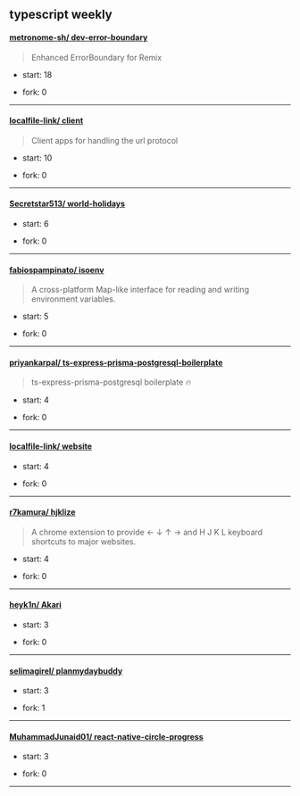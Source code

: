 ## typescript weekly

#### [metronome-sh/ dev-error-boundary](https://github.com/metronome-sh/dev-error-boundary)
>  Enhanced ErrorBoundary for Remix
+ start: 18
+ fork: 0
---
#### [localfile-link/ client](https://github.com/localfile-link/client)
>  Client apps for handling the url protocol
+ start: 10
+ fork: 0
---
#### [Secretstar513/ world-holidays](https://github.com/Secretstar513/world-holidays)
>  
+ start: 6
+ fork: 0
---
#### [fabiospampinato/ isoenv](https://github.com/fabiospampinato/isoenv)
>  A cross-platform Map-like interface for reading and writing environment variables.
+ start: 5
+ fork: 0
---
#### [priyankarpal/ ts-express-prisma-postgresql-boilerplate](https://github.com/priyankarpal/ts-express-prisma-postgresql-boilerplate)
>  ts-express-prisma-postgresql boilerplate 🔥
+ start: 4
+ fork: 0
---
#### [localfile-link/ website](https://github.com/localfile-link/website)
>  
+ start: 4
+ fork: 0
---
#### [r7kamura/ hjklize](https://github.com/r7kamura/hjklize)
>  A chrome extension to provide ← ↓ ↑ → and H J K L keyboard shortcuts to major websites.
+ start: 4
+ fork: 0
---
#### [heyk1n/ Akari](https://github.com/heyk1n/Akari)
>  
+ start: 3
+ fork: 0
---
#### [selimagirel/ planmydaybuddy](https://github.com/selimagirel/planmydaybuddy)
>  
+ start: 3
+ fork: 1
---
#### [MuhammadJunaid01/ react-native-circle-progress](https://github.com/MuhammadJunaid01/react-native-circle-progress)
>  
+ start: 3
+ fork: 0
---